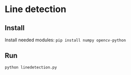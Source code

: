 # Line detection

## Install

Install needed modules:
`pip install numpy opencv-python`

## Run

`python linedetection.py`

